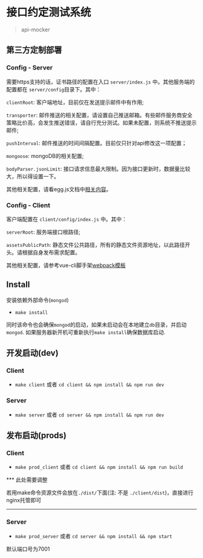 # 接口约定测试系统
> api-mocker

## 第三方定制部署

### Config - Server

需要https支持的话，证书路径的配置在入口 `server/index.js` 中。其他服务端的配置都在 `server/config`目录下。其中：

`clientRoot`: 客户端地址，目前仅在发送提示邮件中有作用;

`transporter`: 邮件推送的相关配置，请设置自己推送邮箱。有些邮件服务商安全策略比价高，会发生推送错误，请自行充分测试。如果未配置，则系统不推送提示邮件;

`pushInterval`: 邮件推送的时间间隔配置。目前仅只针对api修改这一项配置；

`mongoose`: mongoDB的相关配置;

`bodyParser.jsonLimit`: 接口请求信息最大限制。因为接口更新时，数据量比较大，所以得设置一下。

其他相关配置，请看egg.js文档中[相关内容](https://eggjs.org/zh-cn/basics/config.html#container)。


### Config - Client

客户端配置在 `client/config/index.js` 中。其中：

`serverRoot`: 服务端接口根路径;

`assetsPublicPath`: 静态文件公共路径，所有的静态文件资源地址，以此路径开头。请根据自身发布需求配置。

其他相关配置，请参考vue-cli脚手架[webpack模板](https://github.com/vuejs-templates/webpack)


## Install

安装依赖外部命令(`mongod`)

* `make install`

同时该命令也会确保`mongod`的启动，如果未启动会在本地建立`db`目录，并启动`mongod`.
如果服务器新开机可重新执行`make install`确保数据库启动.

## 开发启动(dev)

### Client

* `make client` 或者  `cd client && npm install && npm run dev`

### Server

* `make server` 或者 `cd server && npm install && npm run dev`

## 发布启动(prods)

### Client

* `make prod_client` 或者 `cd client && npm install && npm run build`

*** 此处需要调整

若用make命令资源文件会放在`./dist/`下面(注: 不是 `./client/dist`)，直接进行nginx托管即可

***

### Server

* `make prod_server` 或者 `cd server && npm install && npm start`

默认端口号为7001
